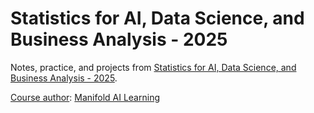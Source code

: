 # Statistics for AI, Data Science, and Business Analysis - 2025

Notes, practice, and projects from [Statistics for AI, Data Science, and Business Analysis - 2025](https://www.udemy.com/course/statistics-probability-for-data-science).

<ins>Course author</ins>: [Manifold AI Learning](https://www.udemy.com/user/manifold-ai-learning/)